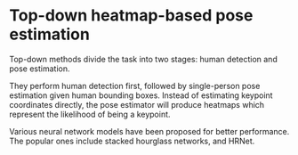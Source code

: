 # Top-down heatmap-based pose estimation

Top-down methods divide the task into two stages: human detection and pose estimation.

They perform human detection first, followed by single-person pose estimation given human bounding boxes.
Instead of estimating keypoint coordinates directly, the pose estimator will produce heatmaps which represent the
likelihood of being a keypoint.

Various neural network models have been proposed for better performance.
The popular ones include stacked hourglass networks, and HRNet.
